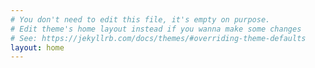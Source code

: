 ```yaml
---
# You don't need to edit this file, it's empty on purpose.
# Edit theme's home layout instead if you wanna make some changes
# See: https://jekyllrb.com/docs/themes/#overriding-theme-defaults
layout: home
---
```


<script>
  if (navigator.serviceWorker) {
    navigator.serviceWorker.register('/sw.js').then(function(registration) {
    }).catch(function(error) {
      console.log('ServiceWorker registration failed, report immediately to That Aboutness', error);
    });
  };
</script>
